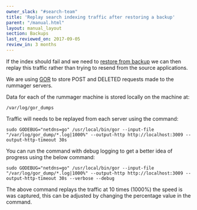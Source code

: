 ```yaml
---
owner_slack: "#search-team"
title: 'Replay search indexing traffic after restoring a backup'
parent: "/manual.html"
layout: manual_layout
section: Backups
last_reviewed_on: 2017-09-05
review_in: 3 months
---
```


If the index should fail and we need to [restore from backup](https://docs.publishing.service.gov.uk/manual/elasticsearch-dumps.html) we can then replay this traffic rather than trying to resend from the source applications.

We are using [GOR](https://github.com/buger/goreplay) to store POST and DELETED requests made to the rummager servers.

Data for each of the rummager machine is stored locally on the machine at:

```
/var/log/gor_dumps
```

Traffic will needs to be replayed from each server using the command:

```
sudo GODEBUG="netdns=go" /usr/local/bin/gor --input-file "/var/log/gor_dump/*.log|1000%" --output-http http://localhost:3009 --output-http-timeout 30s
```

You can run the command with debug logging to get a better idea of progress using the below command:

```
sudo GODEBUG="netdns=go" /usr/local/bin/gor --input-file "/var/log/gor_dump/*.log|1000%" --output-http http://localhost:3009 --output-http-timeout 30s --verbose --debug
```

The above command replays the traffic at 10 times (1000%) the speed is was captured, this can be adjusted by changing the percentage value in the command.
